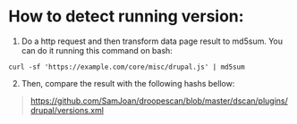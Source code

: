 # How to detect running version:

1. Do a http request and then transform data page result to md5sum. You can do it running this command on bash:

```
curl -sf 'https://example.com/core/misc/drupal.js' | md5sum
```

2. Then, compare the result with the following hashs bellow:

> https://github.com/SamJoan/droopescan/blob/master/dscan/plugins/drupal/versions.xml
